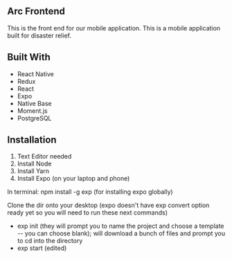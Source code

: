 ## Arc Frontend

This is the front end for our mobile application. This is a mobile application built for disaster relief. 

## Built With
* React Native
* Redux
* React
* Expo
* Native Base
* Moment.js 
* PostgreSQL

## Installation

1. Text Editor needed
2. Install Node
3. Install Yarn
4. Install Expo (on your laptop and phone)

In terminal:
npm install -g exp (for installing expo globally)

Clone the dir onto your desktop (expo doesn't have exp convert option ready yet so you will need to run these next commands)
* exp init (they will prompt you to name the project and choose a template -- you can choose blank); will download a bunch of files and prompt you to cd into the directory 
* exp start (edited)
